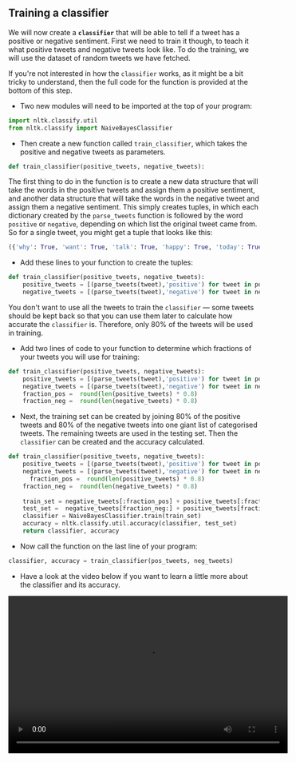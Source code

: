 ## Training a classifier

We will now create a **`classifier`** that will be able to tell if a tweet has a positive or negative sentiment. First we need to train it though, to teach it what positive tweets and negative tweets look like. To do the training, we will use the dataset of random tweets we have fetched.

If you're not interested in how the `classifier` works, as it might be a bit tricky to understand, then the full code for the function is provided at the bottom of this step. 

- Two new modules will need to be imported at the top of your program:

```python
import nltk.classify.util
from nltk.classify import NaiveBayesClassifier
```

- Then create a new function called `train_classifier`, which takes the positive and negative tweets as parameters.

```python
def train_classifier(positive_tweets, negative_tweets):
```

The first thing to do in the function is to create a new data structure that will take the words in the positive tweets and assign them a positive sentiment, and another data structure that will take the words in the negative tweet and assign them a negative sentiment. This simply creates tuples, in which each dictionary created by the `parse_tweets` function is followed by the word `positive` or `negative`, depending on which list the original tweet came from. So for a single tweet, you might get a tuple that looks like this:

```python
({'why': True, 'want': True, 'talk': True, 'happy': True, 'today': True, 'hello': True}, 'positive')
```

- Add these lines to your function to create the tuples:

```python
def train_classifier(positive_tweets, negative_tweets):
    positive_tweets = [(parse_tweets(tweet),'positive') for tweet in positive_tweets]
    negative_tweets = [(parse_tweets(tweet),'negative') for tweet in negative_tweets]
```

You don't want to use all the tweets to train the `classifier` — some tweets should be kept back so that you can use them later to calculate how accurate the `classifier` is. Therefore, only 80% of the tweets will be used in training.

- Add two lines of code to your function to determine which fractions of your tweets you will use for training:

```python
def train_classifier(positive_tweets, negative_tweets):
	positive_tweets = [(parse_tweets(tweet),'positive') for tweet in positive_tweets]
	negative_tweets = [(parse_tweets(tweet),'negative') for tweet in negative_tweets]
	fraction_pos =  round(len(positive_tweets) * 0.8)
	fraction_neg =  round(len(negative_tweets) * 0.8)
```

- Next, the training set can be created by joining 80% of the positive tweets and 80% of the negative tweets into one giant list of categorised tweets. The remaining tweets are used in the testing set. Then the `classifier` can be created and the accuracy calculated.

```python
def train_classifier(positive_tweets, negative_tweets):
    positive_tweets = [(parse_tweets(tweet),'positive') for tweet in positive_tweets]
    negative_tweets = [(parse_tweets(tweet),'negative') for tweet in negative_tweets]
	  fraction_pos =  round(len(positive_tweets) * 0.8)
    fraction_neg =  round(len(negative_tweets) * 0.8)
	
    train_set = negative_tweets[:fraction_pos] + positive_tweets[:fraction_pos]
    test_set =  negative_tweets[fraction_neg:] + positive_tweets[fraction_neg:]
    classifier = NaiveBayesClassifier.train(train_set)
    accuracy = nltk.classify.util.accuracy(classifier, test_set)
    return classifier, accuracy
```

- Now call the function on the last line of your program:

```python
classifier, accuracy = train_classifier(pos_tweets, neg_tweets)
```

- Have a look at the video below if you want to learn a little more about the classifier and its accuracy.

<video width="560" height="315" controls>
<source src="images/vid_11.webm" type="video/webm">
Your browser does not support WebM video, so try FireFox or Chrome.
</video>

